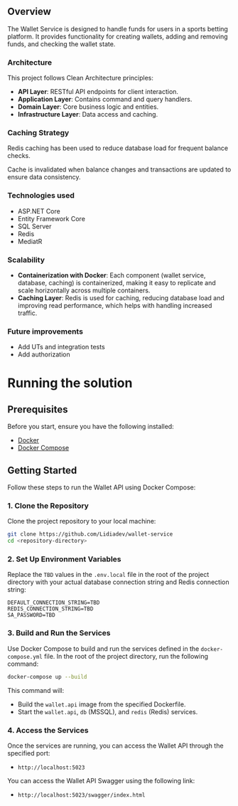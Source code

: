 ## Overview
The Wallet Service is designed to handle funds for users in a sports betting platform. 
It provides functionality for creating wallets, adding and removing funds, and checking the wallet state. 

### Architecture
This project follows Clean Architecture principles:

- **API Layer**: RESTful API endpoints for client interaction.
- **Application Layer**: Contains command and query handlers.
- **Domain Layer**: Core business logic and entities.
- **Infrastructure Layer**: Data access and caching.

### Caching Strategy
Redis caching has been used to reduce database load for frequent balance checks.

Cache is invalidated when balance changes and transactions are updated to ensure data consistency.

### Technologies used
- ASP.NET Core
- Entity Framework Core
- SQL Server
- Redis
- MediatR

### Scalability
- **Containerization with Docker**: Each component (wallet service, database, caching) is containerized, making it easy to replicate and scale horizontally across multiple containers.
- **Caching Layer**: Redis is used for caching, reducing database load and improving read performance, which helps with handling increased traffic.

### Future improvements 
- Add UTs and integration tests
- Add authorization 

# Running the solution
## Prerequisites

Before you start, ensure you have the following installed:

- [Docker](https://docs.docker.com/get-docker/)
- [Docker Compose](https://docs.docker.com/compose/install/)

## Getting Started

Follow these steps to run the Wallet API using Docker Compose:

### 1. Clone the Repository

Clone the project repository to your local machine:

```bash
git clone https://github.com/Lidiadev/wallet-service
cd <repository-directory>
```

### 2. Set Up Environment Variables

Replace the `TBD` values in the `.env.local` file in the root of the project directory with your actual database connection string and Redis connection string:

```dotenv
DEFAULT_CONNECTION_STRING=TBD
REDIS_CONNECTION_STRING=TBD
SA_PASSWORD=TBD
```

### 3. Build and Run the Services

Use Docker Compose to build and run the services defined in the `docker-compose.yml` file. In the root of the project directory, run the following command:

```bash
docker-compose up --build
```

This command will:

- Build the `wallet.api` image from the specified Dockerfile.
- Start the `wallet.api`, `db` (MSSQL), and `redis` (Redis) services.

### 4. Access the Services

Once the services are running, you can access the Wallet API through the specified port:

- `http://localhost:5023`

You can access the Wallet API Swagger using the following link:

- `http://localhost:5023/swagger/index.html`